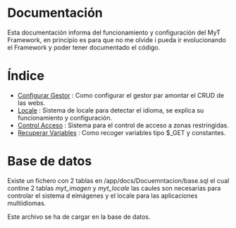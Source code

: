 Documentación
=============

Esta documentación informa del funcionamiento y configuración del MyT Framework, en principio es para que no me olvide i pueda ir evolucionando el Framework y poder tener documentado el código.

# Índice

- [Configurar Gestor][3] : Como configurar el gestor par amontar el CRUD de las webs.
- [Locale][1] : Sistema de locale para detectar el idioma, se explica su funcionamiento y configuración.
- [Control Acceso][2] : Sistema para el control de acceso a zonas restringidas.
- [Recuperar Variables][4] : Como recoger variables tipo $_GET y constantes.

# Base de datos

Existe un fichero con 2 tablas en /app/docs/Docuemntacion/base.sql el cual contine 2 tablas *myt_imagen* y *myt_locale* las caules son necesarias para controlar el sistema d eimágenes y el locale para las aplicaciones multiidiomas.

Este archivo se ha de cargar en la base de datos.

[1]: Sistema_Locale.md
[2]: Sistema_seguridad.md
[3]: Sistema_Configurar_Gestor.md
[4]: Sistema_Gestion_Variables.md
